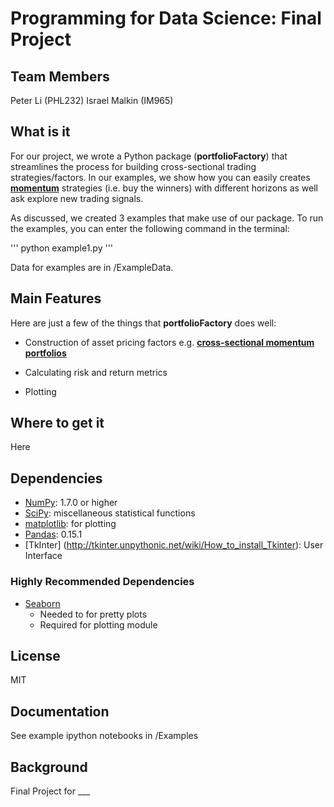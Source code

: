 
# Programming for Data Science: Final Project

## Team Members

Peter Li (PHL232)
Israel Malkin (IM965)

## What is it

For our project, we wrote a Python package (**portfolioFactory**) that streamlines the process for building cross-sectional trading strategies/factors. In our examples, we show how you can 
easily creates [**momentum**][momentum] strategies (i.e. buy the winners) with different horizons as well ask explore new trading signals.
 
As discussed, we created 3 examples that make use of our package. To run the examples, you can enter the following command in the terminal: 

'''
python example1.py
'''

Data for examples are in /ExampleData. 

## Main Features
Here are just a few of the things that **portfolioFactory** does well:

  - Construction of asset pricing factors e.g. [**cross-sectional momentum portfolios**][momentum] 

  - Calculating risk and return metrics
  
  - Plotting


   [momentum]: http://faculty.chicagobooth.edu/tobias.moskowitz/research/JF_12021_TMcomments.pdf

## Where to get it
Here

## Dependencies
- [NumPy](http://www.numpy.org): 1.7.0 or higher
- [SciPy](http://www.scipy.org): miscellaneous statistical functions
- [matplotlib](http://matplotlib.sourceforge.net/): for plotting
- [Pandas](http://pandas.pydata.org/): 0.15.1
- [TkInter] (http://tkinter.unpythonic.net/wiki/How_to_install_Tkinter): User Interface

### Highly Recommended Dependencies
- [Seaborn](http://stanford.edu/~mwaskom/software/seaborn/)
   - Needed to for pretty plots
   - Required for plotting module 

## License
MIT

## Documentation

See example ipython notebooks in /Examples

## Background

Final Project for ___

